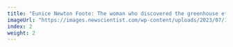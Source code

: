 ```yaml
---
title: "Eunice Newton Foote: The woman who discovered the greenhouse effect"
imageUrl: "https://images.newscientist.com/wp-content/uploads/2023/07/17105827/SEI_164398314.jpg?width=600"
index: 2
weight: 2
---
```

